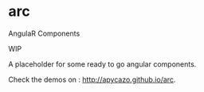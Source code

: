 # arc
AngulaR Components

WIP

A placeholder for some ready to go angular components.

Check the demos on : http://apycazo.github.io/arc.
